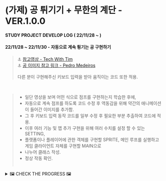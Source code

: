 # (가제) 공 튀기기 + 무한의 계단 - VER.1.0.0
#### STUDY PROJECT DEVELOP LOG ( 22/11/28 ~  )

#### 22/11/28 ~ 22/11/30 - 자동으로 계속 튕기는 공 구현하기

> ⚓️ [참고영상 - Tech With Tim](https://youtu.be/2-DNswzCkqk) <br>
> ⚓️ [공 이미지 참고 링크 - Pedro Medeiros](https://medium.com/pixel-grimoire/how-to-start-making-pixel-art-3-c9eb70270fa1) <br><br>
> 다른 분이 구현해주신 키보드 입력을 받아 움직이는 코드 또한 적용. <br>

<br>

> * 일단 영상을 보며 어떤 식으로 점프를 구현하는지 학습한 후에,<br>
> * 자동으로 계속 점프를 하도록 코드 수정 후 역동감을 위해 약간의 애니메이션이 들어간 이미지를 추가함.<br>
> * 그 후 키보드 입력 동작 코드를 일부 수정 후 필요한 부분 추출하여 코드에 적용.<br>
> * 이후 여러 기능 및 맵 추가 구현을 위해 여러 수치를 설정 할 수 있는 SETTING,<br>
> * 플랫폼이나 플레이어에 관한 객체를 구현할 SPRITE, 메인 루프를 실행하고 게임 클라이언트 자체를 구현할 MAIN으로<br>
> * 나누어 클래스 작성.<br>
> * 정상 작동 확인.<br><br>

<details>
<summary>🖼️ CHECK THE PROGRESS 🖼️</summary>

 <br>
  
![Endless Jump](https://user-images.githubusercontent.com/95046369/204690054-fd71c4cb-a0d8-4485-9485-7c37c7e88fe2.gif)
 <br>

</details>
